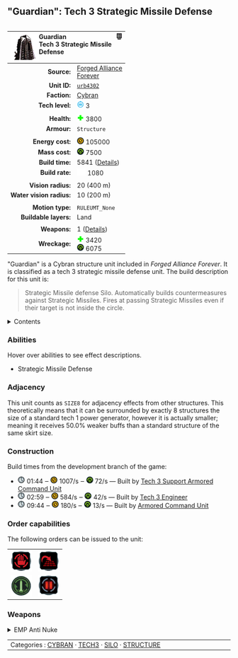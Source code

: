 "Guardian": Tech 3 Strategic Missile Defense
----
<table align="right">
    <thead>
        <tr>
            <th align="left" colspan="2">
                <img align="left" src="icons/units/URB4302_icon.png" title="Guardian unit icon" /><img align="right" src="icons/strategicicons/icon_structure3_antimissile_rest.png" title="icon_structure3_antimissile" />Guardian<br />Tech 3 Strategic Missile Defense
            </th>
        </tr>
    </thead>
    <tbody>
        <tr>
            <td align="right"><strong>Source:</strong></td>
            <td><a href="Forged Alliance Forever">Forged Alliance<br />Forever</a></td>
        </tr>
        <tr>
            <td align="right"><strong>Unit ID:</strong></td>
            <td><a href="https://github.com/FAForever/fa/D:/faf-development/fa/units/URB4302/URB4302_unit.bp"><code>urb4302</code></a></td>
        </tr>
        <tr>
            <td align="right"><strong>Faction:</strong></td>
            <td><a href="_categories.CYBRAN">Cybran</a></td>
        </tr>
        <tr>
            <td align="right"><strong>Tech level:</strong></td>
            <td><img src="icons/T3.png" title="Tech 3" /> 3</td>
        </tr>
        <tr><td align="center" colspan="2"></td></tr>
        <tr>
            <td align="right"><strong>Health:</strong></td>
            <td><img src="icons/health.png" title="Health" /> 3800</td>
        </tr>
        <tr>
            <td align="right"><strong>Armour:</strong></td>
            <td><code>Structure</code></td>
        </tr>
        <tr><td align="center" colspan="2"></td></tr>
        <tr>
            <td align="right"><strong>Energy cost:</strong></td>
            <td><img src="icons/energy.png" title="Energy" /> 105000</td>
        </tr>
        <tr>
            <td align="right"><strong>Mass cost:</strong></td>
            <td><img src="icons/mass.png" title="Mass" /> 7500</td>
        </tr>
        <tr>
            <td align="right"><strong>Build time:</strong></td>
            <td>5841 (<a href="#construction">Details</a>)</td>
        </tr>
        <tr>
            <td align="right"><strong>Build rate:</strong></td>
            <td><img src="icons/build.png" title="Build" /> 1080</td>
        </tr>
        <tr><td align="center" colspan="2"></td></tr>
        <tr>
            <td align="right"><strong>Vision radius:</strong></td>
            <td> <span title="0.40 km, 0.25 mi">20 (400 m)</span></td>
        </tr>
        <tr>
            <td align="right"><strong>Water vision radius:</strong></td>
            <td> <span title="0.20 km, 0.12 mi">10 (200 m)</span></td>
        </tr>
        <tr><td align="center" colspan="2"></td></tr>
        <tr>
            <td align="right"><strong>Motion type:</strong></td>
            <td><code>RULEUMT_None</code></td>
        </tr>
        <tr>
            <td align="right"><strong>Buildable layers:</strong></td>
            <td>Land</td>
        </tr>
        <tr><td align="center" colspan="2"></td></tr>
        <tr>
            <td align="right"><strong>Weapons:</strong></td>
            <td>1 (<a href="#weapons">Details</a>)</td>
        </tr>
        <tr>
            <td align="right"><strong>Wreckage:</strong></td>
            <td><img src="icons/health.png" title="Health" /> 3420<br /><img src="icons/mass.png" title="Mass" /> 6075</td>
        </tr>
    </tbody>
</table>

"Guardian" is a Cybran structure unit included in *Forged Alliance Forever*.
It is classified as a tech 3 strategic missile defense unit.
The build description for this unit is:

<blockquote>Strategic Missile defense Silo. Automatically builds countermeasures against Strategic Missiles. Fires at passing Strategic Missiles even if their target is not inside the circle.</blockquote>

<details>
<summary>Contents</summary>

1. – <a href="#abilities">Abilities</a>
2. – <a href="#adjacency">Adjacency</a>
3. – <a href="#construction">Construction</a>
4. – <a href="#order-capabilities">Order capabilities</a>
5. – <a href="#weapons">Weapons</a>
</details>

### Abilities
Hover over abilities to see effect descriptions.

* <span title="Can target strategic missile projectiles">Strategic Missile Defense</span>

### Adjacency
This unit counts as `SIZE8` for adjacency effects from other structures. This theoretically means that it can be surrounded by exactly 8 structures the size of a standard tech 1 power generator, however it is actually smaller; meaning it receives 50.0% weaker buffs than a standard structure of the same skirt size. 

### Construction
Build times from the development branch of the game:
* <img src="icons/time.png" title="Time" /> 01:44 ‒ <img src="icons/energy.png" title="Energy" /> 1007/s ‒ <img src="icons/mass.png" title="Mass" /> 72/s — Built by <a href="URL0301">Tech 3 Support Armored Command Unit</a>
* <img src="icons/time.png" title="Time" /> 02:59 ‒ <img src="icons/energy.png" title="Energy" /> 584/s ‒ <img src="icons/mass.png" title="Mass" /> 42/s — Built by <a href="URL0309">Tech 3 Engineer</a>
* <img src="icons/time.png" title="Time" /> 09:44 ‒ <img src="icons/energy.png" title="Energy" /> 180/s ‒ <img src="icons/mass.png" title="Mass" /> 13/s — Built by <a href="URL0001">Armored Command Unit</a>

### Order capabilities
The following orders can be issued to the unit:
<table>
<td><img float="left" src="icons/orders/stop.png" title="Stop" /></td>
<td><img float="left" src="icons/orders/stand-ground.png" title="Fire State" /></td>
<tr>
<td><img float="left" src="icons/orders/silo-build-tactical.png" title="Build Missile
Right-click to toggle Auto-Build" /></td>
<td><img float="left" src="icons/orders/pause.png" title="Pause Construction
Pause/unpause current construction order" /></td>
</table>

### Weapons
<details>
<summary>EMP Anti Nuke</summary>
<p>
    <table>
        <tr>
            <td align="right"><strong>Target type:</strong></td>
            <td><code>RULEWTT_Projectile</code><br />(Anti-strategic)</td>
        </tr>
        <tr>
            <td align="right"><strong>Projectile:</strong></td>
            <td><a href="Projectiles#caa-dissident-anti-nuke-01"><code>CAADissidentAntiNuke01</code></a></td>
        </tr>
        <tr>
            <td align="right"><strong>Damage:</strong></td>
            <td>30000 <span title="Note: This doesn't count some scripted effects.">(<u>?</u>)</span></td>
        </tr>
        <tr>
            <td align="right"><strong>Damage type:</strong></td>
            <td><code>Normal</code></td>
        </tr>
        <tr>
            <td align="right"><strong>Max range:</strong></td>
            <td> <span title="1800 m, 1.12 mi">90 (1.8 km)</span></td>
        </tr>
        <tr>
            <td align="right"><strong>Firing cycle:</strong></td>
            <td>Once every 1.7s <span title="Note: This doesn't count additional delays such as charging, reloading, and others.">(<u>?</u>)</span></td>
        </tr>
        <tr>
            <td align="right"><strong>Projectile storage:</strong></td>
            <td>0/7</td>
        </tr>
    </table>
</p>
</details>


<table align="center">
<td width="1215px">Categories : 
<a href="_categories.CYBRAN">CYBRAN</a> · 
<a href="_categories.TECH3">TECH3</a> · 
<a href="_categories.SILO">SILO</a> · 
<a href="_categories.STRUCTURE">STRUCTURE</a></td>
</table>
